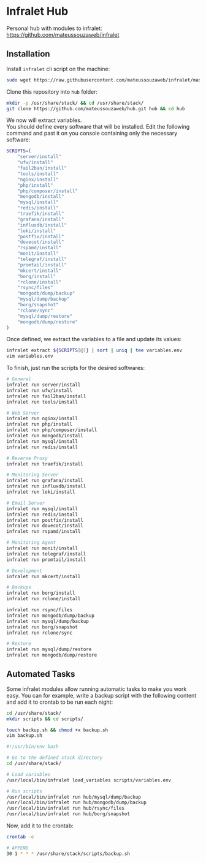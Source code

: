 # Infralet Hub

Personal hub with modules to infralet: \
<https://github.com/mateussouzaweb/infralet>

## Installation

Install ``infralet`` cli script on the machine:

```bash
sudo wget https://raw.githubusercontent.com/mateussouzaweb/infralet/master/infralet.sh -O /usr/local/bin/infralet && sudo chmod +x /usr/local/bin/infralet
```

Clone this repository into ``hub`` folder:

```bash
mkdir -p /usr/share/stack/ && cd /usr/share/stack/
git clone https://github.com/mateussouzaweb/hub.git hub && cd hub
```

We now will extract variables. \
You should define every software that will be installed. Edit the following command and past it on you console containing only the necessary software:

```bash
SCRIPTS=(
    "server/install"
    "ufw/install"
    "fail2ban/install"
    "tools/install"
    "nginx/install"
    "php/install"
    "php/composer/install"
    "mongodb/install"
    "mysql/install"
    "redis/install"
    "traefik/install"
    "grafana/install"
    "influxdb/install"
    "loki/install"
    "postfix/install"
    "dovecot/install"
    "rspamd/install"
    "monit/install"
    "telegraf/install"
    "promtail/install"
    "mkcert/install"
    "borg/install"
    "rclone/install"
    "rsync/files"
    "mongodb/dump/backup"
    "mysql/dump/backup"
    "borg/snapshot"
    "rclone/sync"
    "mysql/dump/restore"
    "mongodb/dump/restore"
)
```

Once defined, we extract the variables to a file and update its values:

```bash
infralet extract ${SCRIPTS[@]} | sort | uniq | tee variables.env
vim variables.env
```

To finish, just run the scripts for the desired softwares:

```bash
# General
infralet run server/install
infralet run ufw/install
infralet run fail2ban/install
infralet run tools/install

# Web Server
infralet run nginx/install
infralet run php/install
infralet run php/composer/install
infralet run mongodb/install
infralet run mysql/install
infralet run redis/install

# Reverse Proxy
infralet run traefik/install

# Monitoring Server
infralet run grafana/install
infralet run influxdb/install
infralet run loki/install

# Email Server
infralet run mysql/install
infralet run redis/install
infralet run postfix/install
infralet run dovecot/install
infralet run rspamd/install

# Monitoring Agent
infralet run monit/install
infralet run telegraf/install
infralet run promtail/install

# Development
infralet run mkcert/install

# Backups
infralet run borg/install
infralet run rclone/install

infralet run rsync/files
infralet run mongodb/dump/backup
infralet run mysql/dump/backup
infralet run borg/snapshot
infralet run rclone/sync

# Restore
infralet run mysql/dump/restore
infralet run mongodb/dump/restore
```

## Automated Tasks

Some infralet modules allow running automatic tasks to make you work easy. You can for example, write a backup script with the following content and add it to crontab to be run each night:

```bash
cd /usr/share/stack/
mkdir scripts && cd scripts/

touch backup.sh && chmod +x backup.sh
vim backup.sh
```

```bash
#!/usr/bin/env bash

# Go to the defined stack directory
cd /usr/share/stack/

# Load variables
/usr/local/bin/infralet load_variables scripts/variables.env

# Run scripts
/usr/local/bin/infralet run hub/mysql/dump/backup
/usr/local/bin/infralet run hub/mongodb/dump/backup
/usr/local/bin/infralet run hub/rsync/files
/usr/local/bin/infralet run hub/borg/snapshot
```

Now, add it to the crontab:

```bash
crontab -e
```

```bash
# APPEND
30 1 * * * /usr/share/stack/scripts/backup.sh
```
